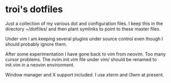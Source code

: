 # troi's dotfiles

Just a collection of my various dot and configuration
files. I keep this in the directory ~/dotfiles/ and
then plant symlinks to point to these master files.

Under vim I am keeping several plugins under source
control even though I should probably ignore them.

After some experimentation I have gone back to vim from
neovim. Too many cursor problems. The nvim.init.vim file
under vim/ should be renamed to init.vim in a neovim
environment.

Window manager and X support included. I use xterm and
i3wm at present.
